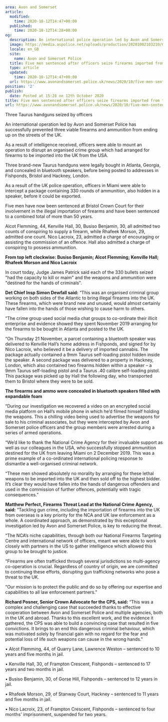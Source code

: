 ```yaml
area: Avon and Somerset
article:
  modified:
    time: 2020-10-12T14:47+00:00
  published:
    time: 2020-10-12T14:28+00:00
og:
  description: An international police operation led by Avon and Somerset Police resulted in the seizure of three Taurus handguns and 330 rounds of ammo.
  image: https://media.aspolice.net/uploads/production/20201002103210/01-Guns.jpg
  locale: en_GB
  site:
    name: Avon and Somerset Police
  title: Five men sentenced after officers seize firearms imported from the USA | Avon and Somerset Police
  type: article
  updated:
    time: 2020-10-12T14:47+00:00
  url: https://www.avonandsomerset.police.uk/news/2020/10/five-men-sentenced-after-officers-seize-firearms-imported-from-the-usa/
position: '2'
publish:
  date: Posted at 15:28 on 12th October 2020
title: Five men sentenced after officers seize firearms imported from the USA | Avon and Somerset Police
url: https://www.avonandsomerset.police.uk/news/2020/10/five-men-sentenced-after-officers-seize-firearms-imported-from-the-usa/
```

Three Taurus handguns seized by officers

An international operation led by Avon and Somerset Police has successfully prevented three viable firearms and ammunition from ending up on the streets of the UK.

As a result of intelligence received, officers were able to mount an operation to disrupt an organised crime group which had arranged for firearms to be imported into the UK from the USA.

Three brand-new Taurus handguns were legally bought in Atlanta, Georgia, and concealed in bluetooth speakers, before being posted to addresses in Fishponds, Bristol and Hackney, London.

As a result of the UK police operation, officers in Miami were able to intercept a package containing 330 rounds of ammunition, also hidden in a speaker, before it could be exported.

Five men have now been sentenced at Bristol Crown Court for their involvement in the illegal importation of firearms and have been sentenced to a combined total of more than 50 years.

Alcot Flemming, 44, Kenville Hall, 30, Busiso Benjamin, 30, all admitted two counts of conspiring to supply a firearm, while Rhafeek Morson, 29, admitted one count. Nico Lacroix, 23, admitted a charge of encouraging or assisting the commission of an offence. Hall also admitted a charge of conspiring to possess ammunition.

**From top left clockwise: Busiso Benjamin; Alcot Flemming; Kenville Hall; Rhafeek Morson and Nico Lacroix**

In court today, Judge James Patrick said each of the 330 bullets seized "had the capacity to kill or maim" and the weapons and ammunition were "destined for the hands of criminals".

**Det Chief Insp Simon Dewfall said:** “This was an organised criminal group working on both sides of the Atlantic to bring illegal firearms into the UK. These firearms, which were brand new and unused, would almost certainly have fallen into the hands of those wishing to cause harm to others.

“The crime group used social media chat groups to co-ordinate their illicit enterprise and evidence showed they spent November 2019 arranging for the firearms to be bought in Atlanta and posted to the UK.

“On Thursday 21 November, a parcel containing a bluetooth speaker was delivered to Kenville Hall’s home address in Fishponds, and signed for by Nico Lacroix, who believed it be a delivery of imported cannabis. The package actually contained a 9mm Taurus self-loading pistol hidden inside the speaker. A second package was delivered to a property in Hackney, London, which also contained two firearms hidden within a speaker – a 9mm Taurus self-loading pistol and a Taurus .40 calibre self-loading pistol. This package was picked up by Hall the following day, who transported them to Bristol where they were to be sold.

**The firearms and ammo were concealed in bluetooth speakers filled with expandable foam**

“During our investigation we recovered a video on an encrypted social media platform on Hall’s mobile phone in which he’d filmed himself holding the weapons. This a chilling video being used to advertise the weapons for sale to his criminal associates, but they were intercepted by Avon and Somerset police officers and the group members were arrested during a series of armed operations.

“We’d like to thank the National Crime Agency for their invaluable support as well as our colleagues in the USA, who successfully stopped ammunition destined for the UK from leaving Miami on 2 December 2019. This was a prime example of a co-ordinated international policing response to dismantle a well-organised criminal network.

“These men showed absolutely no morality by arranging for these lethal weapons to be imported into the UK and then sold off to the highest bidder. It’s clear they would have fallen into the hands of dangerous offenders and used in the commission of further offences, potentially with tragic consequences.”

**Matthew Perfect, Firearms Threat Lead at the National Crime Agency, said:** “Tackling gun crime, including the importation of firearms into the UK from overseas is a key priority for the NCA and UK law enforcement as a whole. A coordinated approach, as demonstrated by this exceptional investigation led by Avon and Somerset Police, is key to reducing the threat.

“The NCA’s niche capabilities, through both our National Firearms Targeting Centre and international network of officers, meant we were able to work closely with partners in the US to gather intelligence which allowed this group to be brought to justice.

“Firearms are often trafficked through several jurisdictions so multi-agency co-operation is crucial. Regardless of country of origin, we are committed to continuing these efforts, disrupting gun trafficking networks who pose a threat to the UK.

“Our mission is to protect the public and do so by offering our expertise and capabilities to all law enforcement partners.”

**Richard Posner, Senior Crown Advocate for the CPS, said:** “This was a complex and challenging case that succeeded thanks to effective cooperation between Avon and Somerset Police and multiple agencies, both in the UK and abroad. Thanks to this excellent work, and the evidence it gathered, the CPS was able to build a convincing case that resulted in five convictions. It brings to an end this dangerous criminal behaviour, which was motivated solely by financial gain with no regard for the fear and potential loss of life such weapons can cause in the wrong hands."

• Alcot Flemming, 44, of Quarry Lane, Lawrence Weston – sentenced to 10 years and five months in jail.

• Kenville Hall, 30, of Frampton Crescent, Fishponds – sentenced to 17 years and two months in jail.

• Busiso Benjamin, 30, of Gorse Hill, Fishponds – sentenced to 12 years in jail.

• Rhafeek Morson, 29, of Stanway Court, Hackney – sentenced to 11 years and five months in jail.

• Nico Lacroix, 23, of Frampton Crescent, Fishponds – sentenced to four months' imprisonment, suspended for two years.
